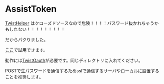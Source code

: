 # AssistToken

[TwistHelper](https://twist-helper.herokuapp.com/) はクローズドソースなので危険！！！！パスワード抜かれちゃうかもしれない！！！！！！！！！

だからパクりました。

[ここ](http://lab.mizle.net/twitter/assistoken/index.html)で試用できます。

動作には[TwistOauth](https://github.com/mpyw/TwistOAuth)が必要です。同じディレクトリに入れてください。

POSTで生パスワードを通信するためsslで通信するサーバやローカルに設置することを推奨します。